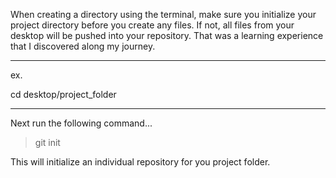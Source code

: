 When creating a directory using the terminal, make sure you initialize your project directory before you create any files. If not, all files from your desktop will be pushed into your repository. That was a learning experience that I discovered along my journey.

---
ex.

cd desktop/project_folder

---

Next run the following command...

>git init

This will initialize an individual repository for you project folder.

